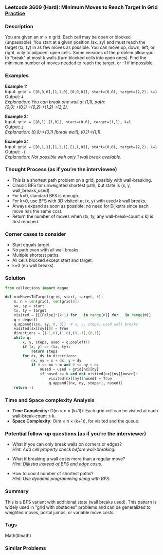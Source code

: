 ### Leetcode 3609 (Hard): Minimum Moves to Reach Target in Grid [Practice](https://leetcode.com/problems/minimum-moves-to-reach-target-in-grid)

### Description  
You are given an m × n grid. Each cell may be open or blocked (unpassable). You start at a given position (sx, sy) and must reach the target (tx, ty) in as few moves as possible. You can move up, down, left, or right, only to adjacent open cells. Some versions of the problem allow you to "break" at most k walls (turn blocked cells into open ones). Find the minimum number of moves needed to reach the target, or -1 if impossible.

### Examples  

**Example 1:**  
Input: `grid = [[0,0,0],[1,1,0],[0,0,0]], start=(0,0), target=(2,2), k=1`  
Output: `4`  
*Explanation: You can break one wall at (1,1), path: (0,0)→(0,1)→(0,2)→(1,2)→(2,2).*  

**Example 2:**  
Input: `grid = [[0,1],[1,0]], start=(0,0), target=(1,1), k=1`  
Output: `2`  
*Explanation: (0,0)→(0,1) [break wall], (0,1)→(1,1).*  

**Example 3:**  
Input: `grid = [[0,1,1],[1,1,1],[1,1,0]], start=(0,0), target=(2,2), k=1`  
Output: `-1`  
*Explanation: Not possible with only 1 wall break available.*  

### Thought Process (as if you’re the interviewee)  
- This is a shortest path problem on a grid, possibly with wall-breaking.
- Classic BFS for unweighted shortest path, but state is (x, y, wall_breaks_used).
- For k=0, standard BFS is enough.
- For k>0, use BFS with 3D visited: at (x, y) with used<k wall breaks.
- Always expand as soon as possible; no need for Dijkstra since each move has the same cost.
- Return the number of moves when (tx, ty, any wall-break-count ≤ k) is first reached.

### Corner cases to consider  
- Start equals target.
- No path even with all wall breaks.
- Multiple shortest paths.
- All cells blocked except start and target.
- k=0 (no wall breaks).

### Solution

```python
from collections import deque

def minMovesToTarget(grid, start, target, k):
    m, n = len(grid), len(grid[0])
    sx, sy = start
    tx, ty = target
    visited = [[[False]*(k+1) for _ in range(n)] for _ in range(m)]
    q = deque()
    q.append((sx, sy, 0, 0))  # x, y, steps, used wall breaks
    visited[sx][sy][0] = True
    directions = [(-1,0),(1,0),(0,-1),(0,1)]
    while q:
        x, y, steps, used = q.popleft()
        if (x, y) == (tx, ty):
            return steps
        for dx, dy in directions:
            nx, ny = x + dx, y + dy
            if 0 <= nx < m and 0 <= ny < n:
                nused = used + grid[nx][ny]
                if nused <= k and not visited[nx][ny][nused]:
                    visited[nx][ny][nused] = True
                    q.append((nx, ny, steps+1, nused))
    return -1
```

### Time and Space complexity Analysis  

- **Time Complexity:** O(m × n × (k+1)). Each grid cell can be visited at each wall-break-count ≤ k.
- **Space Complexity:** O(m × n × (k+1)), for visited and the queue.

### Potential follow-up questions (as if you’re the interviewer)  

- What if you can only break walls on corners or edges?  
  *Hint: Add cell property check before wall-breaking.*

- What if breaking a wall costs more than a regular move?  
  *Hint: Dijkstra instead of BFS and edge costs.*

- How to count number of shortest paths?  
  *Hint: Use dynamic programming along with BFS.*

### Summary
This is a BFS variant with additional state (wall breaks used). This pattern is widely used in "grid with obstacles" problems and can be generalized to weighted moves, portal jumps, or variable move costs.

### Tags
Math(#math)

### Similar Problems
